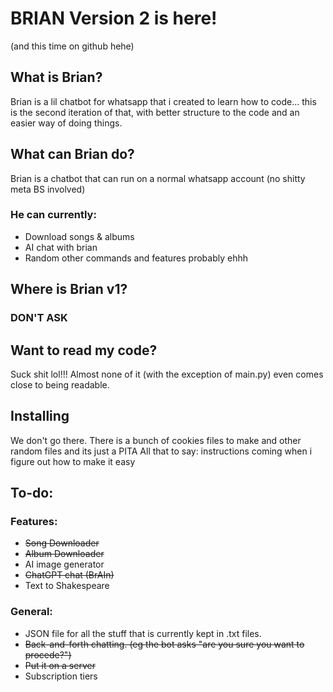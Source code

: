 # BRIAN Version 2 is here!
(and this time on github hehe)

## What is Brian?
Brian is a lil chatbot for whatsapp that i created to learn how to code... this is the second iteration of that, with better structure to the code and an easier way of doing things. 

## What can Brian do?
Brian is a chatbot that can run on a normal whatsapp account (no shitty meta BS involved)

### He can currently:
 - Download songs & albums
 - AI chat with brian
 - Random other commands and features probably ehhh

## Where is Brian v1?
### **DON'T ASK**

## Want to read my code?
Suck shit lol!!! Almost none of it (with the exception of main.py) even comes close to being readable.

## Installing
We don't go there.
There is a bunch of cookies files to make and other random files and its just a PITA
All that to say: instructions coming when i figure out how to make it easy

## To-do:
### Features:
 - ~~Song Downloader~~
 - ~~Album Downloader~~
 - AI image generator
 - ~~ChatGPT chat (BrAIn)~~
 - Text to Shakespeare
### General:
 - JSON file for all the stuff that is currently kept in .txt files.
 - ~~Back-and-forth chatting. (eg the bot asks "are you sure you want to procede?")~~
 - ~~Put it on a server~~
 - Subscription tiers
